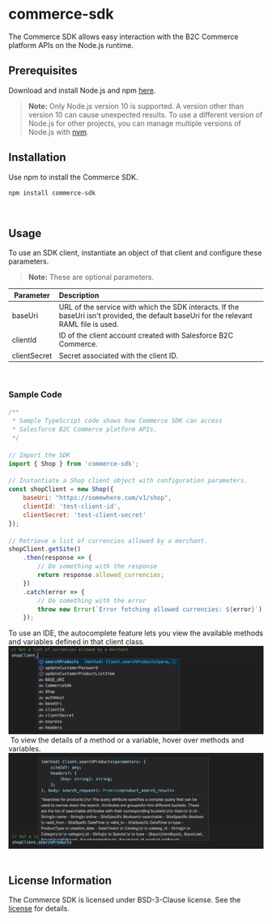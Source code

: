 # commerce-sdk
The Commerce SDK allows easy interaction with the B2C Commerce platform APIs on the Node.js runtime.
​
## Prerequisites
Download and install Node.js and npm [here](https://nodejs.org/en/download/).
​
> **Note:** Only Node.js version 10 is supported. A version other than version 10 can cause unexpected results. To use a different version of Node.js for other projects, you can manage multiple versions of Node.js with [nvm](https://github.com/nvm-sh/nvm).
​
## Installation
Use npm to install the Commerce SDK.
​
```
npm install commerce-sdk
```
​
## Usage
To use an SDK client, instantiate an object of that client and configure these parameters. 
> **Note:** These are optional parameters.
​

| Parameter | Description |
| --------- | :----------- |
| baseUri | URL of the service with which the SDK interacts. If the baseUri isn't provided, the default baseUri for the relevant RAML file is used.  |
| clientId | ID of the client account created with Salesforce B2C Commerce. |
| clientSecret | Secret associated with the client ID. |
​
### Sample Code 
```javascript
/**
 * Sample TypeScript code shows how Commerce SDK can access 
 * Salesforce B2C Commerce platform APIs.
 */
​
// Import the SDK
import { Shop } from 'commerce-sdk';
​
// Instantiate a Shop client object with configuration parameters.
const shopClient = new Shop({
    baseUri: "https://somewhere.com/v1/shop",
    clientId: 'test-client-id',
    clientSecret: 'test-client-secret'
});
​
// Retrieve a list of currencies allowed by a merchant.
shopClient.getSite()
    .then(response => {
        // Do something with the response
        return response.allowed_currencies;
    })
    .catch(error => {
        // Do something with the error
        throw new Error(`Error fetching allowed currencies: ${error}`);
    });
```
To use an IDE, the autocomplete feature lets you view the available methods and variables defined in that client class.
​
![Autocomplete](../../images/Autocomplete.jpg?raw=true "Autocomplete")
​
To view the details of a method or a variable, hover over methods and variables.
​
![Method Details](../../images/MethodDetails.jpg?raw=true "Method Details")
​
## License Information
The Commerce SDK is licensed under BSD-3-Clause license. See the [license](https://github.com/SalesforceCommerceCloud/commerce-sdk/blob/master/LICENSE.txt) for details.